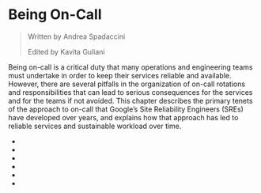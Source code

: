 # **Being On-Call**

> Written by Andrea Spadaccini
>
> Edited by Kavita Guliani

Being on-call is a critical duty that many operations and engineering teams must undertake in order to keep their services reliable and available. However, there are several pitfalls in the organization of on-call rotations and responsibilities that can lead to serious consequences for the services and for the teams if not avoided. This chapter describes the primary tenets of the approach to on-call that Google’s Site Reliability Engineers (SREs) have developed over years, and explains how that approach has led to reliable services and sustainable workload over time.

* [](introduction.md)
* [](life_of_an_on-call_engineer.md)
* [](balanced_on-call.md)
* [](feeling_safe.md)
* [](avoiding_inappropriate_operational_load.md)
* []()
